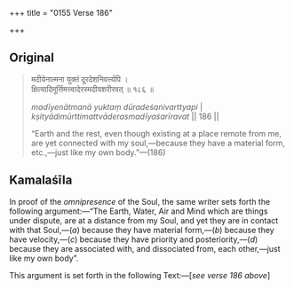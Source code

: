 +++
title = "0155 Verse 186"

+++
## Original 
>
> मदीयेनात्मना युक्तं दूरदेशनिवर्त्त्यपि ।  
> क्षित्यादिमूर्त्तिमत्त्वादेरस्मदीयशरीरवत् ॥ १८६ ॥ 
>
> *madīyenātmanā yuktaṃ dūradeśanivarttyapi* \|  
> *kṣityādimūrttimattvāderasmadīyaśarīravat* \|\| 186 \|\| 
>
> “Earth and the rest, even though existing at a place remote from me, are yet connected with my soul,—because they have a material form, etc.,—just like my own body.”—(186)



## Kamalaśīla

In proof of the *omnipresence* of the Soul, the same writer sets forth the following argument:—“The Earth, Water, Air and Mind which are things under dispute, are at a distance from my Soul, and yet they are in contact with that Soul,—(*a*) because they have material form,—(*b*) because they have velocity,—(*c*) because they have priority and posteriority,—(*d*) because they are associated with, and dissociated from, each other,—just like my own body”.

This argument is set forth in the following Text:—[*see verse 186 above*]


